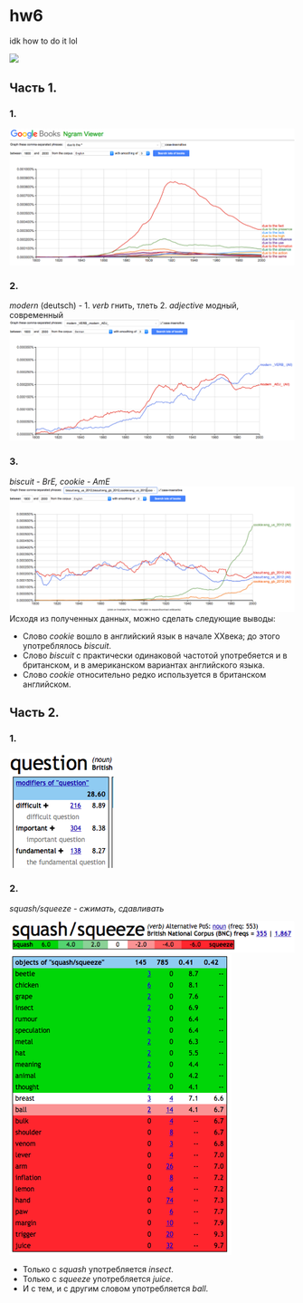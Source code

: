 # hw6
idk how to do it lol

![](https://pp.userapi.com/c622928/v622928277/27441/c2rg4V1XFTE.jpg)
## Часть 1.
### 1.
![](https://github.com/stepanceva/hw6/blob/master/Снимок%20экрана%202018-04-08%20в%201.42.19.png?raw=true)
### 2.
_modern_ (deutsch) - 1. _verb_ гнить, тлеть 2. _adjective_ модный, современный
![](https://github.com/stepanceva/hw6/blob/master/Снимок%20экрана%202018-04-08%20в%202.18.29.png?raw=true)
### 3.
_biscuit - BrE, cookie - AmE_
![](https://github.com/stepanceva/hw6/blob/master/Снимок%20экрана%202018-04-08%20в%202.35.48.png?raw=true)
Исходя из полученных данных, можно сделать следующие выводы:
* Слово _cookie_ вошло в английский язык в начале XXвека; до этого употреблялось _biscuit_.
* Слово _biscuit_ с практически одинаковой частотой употребяется и в британском, и в американском вариантах английского языка.
* Слово _cookie_ относительно редко используется в британском английском.
## Часть 2.
### 1.
![](https://github.com/stepanceva/hw6/blob/master/Снимок%20экрана%202018-04-08%20в%203.48.04.png?raw=true)
### 2.
_squash/squeeze - сжимать, сдавливать_

![](https://github.com/stepanceva/hw6/blob/master/Снимок%20экрана%202018-04-08%20в%204.05.31.png?raw=true)
![](https://github.com/stepanceva/hw6/blob/master/Снимок%20экрана%202018-04-08%20в%204.06.44.png?raw=true)
* Только с _squash_ употребляется _insect_.
* Только с _squeeze_ употребляется _juice_.
* И с тем, и с другим словом употребляется _ball_.
